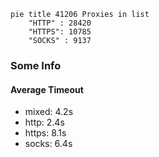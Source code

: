 
```mermaid
pie title 41206 Proxies in list
    "HTTP" : 28420
    "HTTPS": 10785
    "SOCKS" : 9137
```

### Some Info
#### Average Timeout

- mixed: 4.2s
- http: 2.4s
- https: 8.1s
- socks: 6.4s